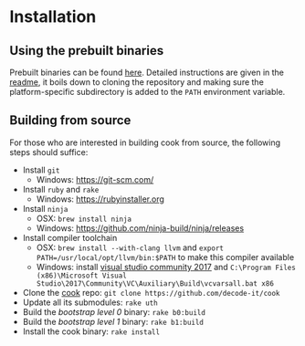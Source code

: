 # Installation

## Using the prebuilt binaries

Prebuilt binaries can be found [here](https://github.com/decode-it/cook-binary). Detailed instructions are given in the [readme](https://github.com/decode-it/cook-binary/blob/master/readme.md), it boils down to cloning the repository and making sure the platform-specific subdirectory is added to the `PATH` environment variable.

## Building from source

For those who are interested in building cook from source, the following steps should suffice:

* Install `git`
    * Windows: https://git-scm.com/
* Install `ruby` and `rake`
    * Windows: https://rubyinstaller.org
* Install `ninja`
    * OSX: `brew install ninja`
    * Windows: https://github.com/ninja-build/ninja/releases
* Install compiler toolchain
    * OSX: `brew install --with-clang llvm` and `export PATH=/usr/local/opt/llvm/bin:$PATH` to make this compiler available
    * Windows: install [visual studio community 2017](https://www.visualstudio.com/vs/community/) and `C:\Program Files (x86)\Microsoft Visual Studio\2017\Community\VC\Auxiliary\Build\vcvarsall.bat x86`
* Clone the [cook](https://github.com/decode-it/cook) repo: `git clone https://github.com/decode-it/cook`
* Update all its submodules: `rake uth`
* Build the _bootstrap level 0_ binary: `rake b0:build`
* Build the _bootstrap level 1_ binary: `rake b1:build`
* Install the cook binary: `rake install`
